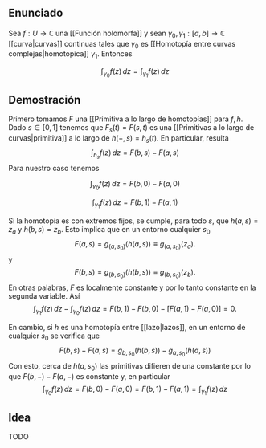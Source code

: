 
## Enunciado

Sea $f:U\to \mathbb{C}$ una [[Función holomorfa]] y sean $\gamma_{0},\gamma_{1}:[a,b]\to \mathbb{C}$ [[curva|curvas]] continuas tales que $\gamma_{0}$ es [[Homotopía entre curvas complejas|homotopica]] $\gamma_{1}$. Entonces

$$
\int_{\gamma_{0}}f(z) \, dz = \int_{\gamma_{1}}f(z) \, dz 
$$

## Demostración

Primero tomamos $F$ una [[Primitiva a lo largo de homotopías]] para $f, h$. Dado $s \in[0,1]$ tenemos que $F_{s}(t)=F(s,t)$ es una [[Primitivas a lo largo de curvas|primitiva]] a lo largo de $h(-,s)=h_{s}(t)$. En particular, resulta
$$
	\int_{h_{s}} f(z) \, dz = F(b,s)-F(a, s)
$$
Para nuestro caso tenemos

$$
	\int_{\gamma_{0}} f(z) \, dz = F(b,0)-F(a, 0)
$$

$$
	\int_{\gamma_{1}} f(z) \, dz = F(b,1)-F(a, 1)
$$

Si la homotopía es con extremos fijos, se cumple, para todo $s$, que $h(a,s)=z_{a}$ y $h(b,s)=z_{b}$. Esto implica que en un entorno cualquier $s_{0}$
$$
F(a,s)=g_{(a,s_{0})}(h(a,s))\equiv g_{(a,s_{0})}(z_{a}).
$$
y
$$
F(b,s)=g_{(b,s_{0})}(h(b,s))\equiv g_{(b,s_{0})}(z_{b}).
$$
En otras palabras, $F$ es localmente constante y por lo tanto constante en la segunda variable. Así
$$
\int_{\gamma_{1}}f(z) \, dz - \int_{\gamma_{0}}f(z) \, dz = F(b,1)-F(b,0) - [F(a,1)-F(a,0)]=0.
$$

En cambio, si $h$ es una homotopía entre [[lazo|lazos]], en un entorno de cualquier $s_{0}$ se verifica que
$$
F(b,s)-F(a,s)= g_{b,s_{0}}(h(b,s))-g_{a,s_{0}}(h(a,s))
$$
Con esto, cerca de $h(a,s_{0})$ las primitivas difieren de una constante por lo que $F(b,-)-F(a,-)$ es constante y, en particular
$$
\int_{\gamma_{0}}f(z) \, dz = F(b,0)-F(a,0)=F(b,1)-F(a,1)= \int_{\gamma_{1}}f(z) \, dz  
$$


## Idea
TODO